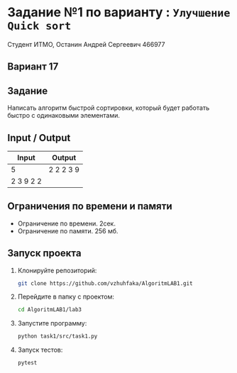 # Задание №1 по варианту : `Улучшение Quick sort`

Студент ИТМО, Останин Андрей Сергеевич 466977

## Вариант 17

## Задание

Написать алгоритм быстрой сортировки, который будет работать быстро с одинаковыми элементами.

## Input / Output

| Input     | Output    |
|-----------|-----------|
| 5         | 2 2 2 3 9 | 
| 2 3 9 2 2 |           |

## Ограничения по времени и памяти

- Ограничение по времени. 2сек.
- Ограничение по памяти. 256 мб.

## Запуск проекта

1. Клонируйте репозиторий:
   ```bash
   git clone https://github.com/vzhuhfaka/AlgoritmLAB1.git
   ```
2. Перейдите в папку с проектом:
   ```bash
   cd AlgoritmLAB1/lab3
   ```
3. Запустите программу:
   ```bash
   python task1/src/task1.py
   ```
4. Запуск тестов:
   ```bash
   pytest
   ```
